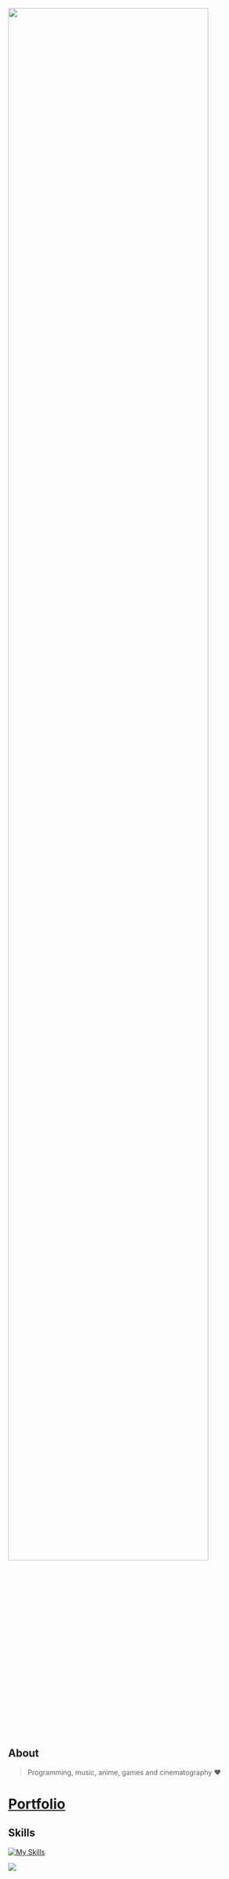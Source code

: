 <!-- ![AnimeTanjiroGIF](https://user-images.githubusercontent.com/41472287/142005419-fe02412a-7daf-4726-9c2b-d52a6fbabfa4.gif) -->


<!-- ![IzukuMidoriyaMyHeroAcademiaGIF](https://user-images.githubusercontent.com/41472287/142006775-c16f84b9-a528-4390-894f-c0c9d20f9eba.gif) -->


<!-- ![OnePieceLuffyGIF](https://user-images.githubusercontent.com/41472287/142007369-4ed0bf2e-1eae-4dcb-b54d-508dbb2bfc41.gif) -->

<img width="90%" src="https://mir-s3-cdn-cf.behance.net/project_modules/max_1200/4ff07986208593.5d9a654e92f36.gif"/>

## About

> Programming, music, anime, games and cinematography ❤️

# [Portfolio](https://akash-kamat.github.io/)

## Skills

[![My Skills](https://skillicons.dev/icons?i=html,css,js,react,mongodb,express,nodejs,py&perline=4)](https://skillicons.dev)

![](https://komarev.com/ghpvc/?username=akash-kamat&color=blueviolet)
